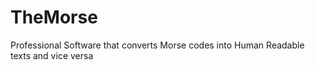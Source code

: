 # TheMorse
Professional Software that converts Morse codes into Human Readable texts and vice versa

